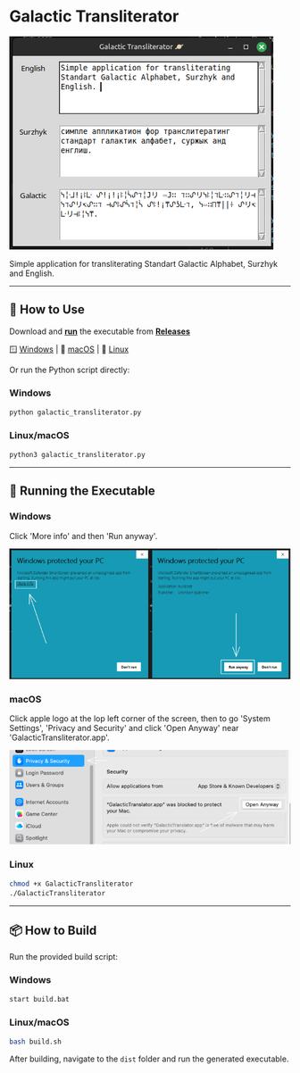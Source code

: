 # Galactic Transliterator

![Galactic Transliterator screenshot](images/app-screenshot.png)

Simple application for transliterating Standart Galactic Alphabet, Surzhyk and English. 

---

## 🔧 How to Use

Download and [**run**](#-running-the-executable) the executable from [**Releases**](https://github.com/herheliuk/galactic-transliterator/releases)

🪟 [Windows](https://github.com/herheliuk/galactic-transliterator/releases/download/releases/Galactictransliterator.exe) | 🍎 [macOS](https://github.com/herheliuk/galactic-transliterator/releases/download/releases/Galactictransliterator.app.zip) | 🐧 [Linux](https://github.com/herheliuk/galactic-transliterator/releases/download/releases/Galactictransliterator)

Or run the Python script directly:

### Windows

```bash
python galactic_transliterator.py
```

### Linux/macOS

```bash
python3 galactic_transliterator.py
```

---

## 🚀 Running the Executable

### Windows

Click 'More info' and then 'Run anyway'.

![Windows 'Unknown developer' warning screenshot](images/run-windows.png)

### macOS

Click apple logo at the lop left corner of the screen, then to go 'System Settings', 'Privacy and Security' and click 'Open Anyway' near 'GalacticTransliterator.app'.

![macOS 'Privacy and Security' settings screenshot](images/run-macOS.png)

### Linux

```bash
chmod +x GalacticTransliterator
./GalacticTransliterator
```
---

## 📦 How to Build

Run the provided build script:

### Windows

```bash
start build.bat
```

### Linux/macOS

```bash
bash build.sh
```

After building, navigate to the `dist` folder and run the generated executable.
